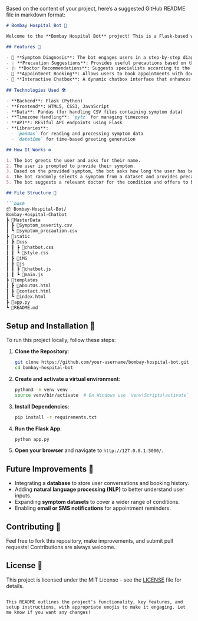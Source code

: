 Based on the content of your project, here’s a suggested GitHub README file in markdown format:

```markdown
# Bombay Hospital Bot 🤖

Welcome to the **Bombay Hospital Bot** project! This is a Flask-based web application that simulates a conversational chatbot aimed at guiding users through a basic medical diagnostic process. It asks the user for their name, symptoms, and how long they've been experiencing them, then provides relevant precautions and offers doctor suggestions. This bot also enables users to book appointments with suggested doctors based on their symptoms.

## Features 🌟

- 🏥 **Symptom Diagnosis**: The bot engages users in a step-by-step diagnostic process to gather symptoms and severity levels.
- 💡 **Precaution Suggestions**: Provides useful precautions based on the entered symptoms.
- 🩺 **Doctor Recommendations**: Suggests specialists according to the user’s condition.
- 📅 **Appointment Booking**: Allows users to book appointments with doctors directly through the chat.
- 🔄 **Interactive Chatbox**: A dynamic chatbox interface that enhances user interaction.
  
## Technologies Used 🛠️

- **Backend**: Flask (Python)
- **Frontend**: HTML5, CSS3, JavaScript
- **Data**: Pandas (for handling CSV files containing symptom data)
- **Timezone Handling**: `pytz` for managing timezones
- **API**: RESTful API endpoints using Flask
- **Libraries**: 
  - `pandas` for reading and processing symptom data
  - `datetime` for time-based greeting generation

## How It Works ⚙️

1. The bot greets the user and asks for their name.
2. The user is prompted to provide their symptom.
3. Based on the provided symptom, the bot asks how long the user has been experiencing it.
4. The bot randomly selects a symptom from a dataset and provides precautions related to it.
5. The bot suggests a relevant doctor for the condition and offers to book an appointment.

## File Structure 📁

```bash
📦 Bombay-Hospital-Bot/
Bombay-Hospital-Chatbot
┣ 📂MasterData
┃ ┣ 📜Symptom_severity.csv
┃ ┗ 📜symptom_precaution.csv
┣ 📂static
┃ ┣ 📂css
┃ ┃ ┣ 📜chatbot.css
┃ ┃ ┗ 📜style.css
┃ ┣ 📂iMG
┃ ┣ 📂js
┃ ┃ ┣ 📜chatbot.js
┃ ┃ ┗ 📜main.js
┣ 📂templates
┃ ┣ 📜aboutUs.html
┃ ┣ 📜contact.html
┃ ┗ 📜index.html
┣ 📜app.py
┗ 📜README.md

```

## Setup and Installation 🚀

To run this project locally, follow these steps:

1. **Clone the Repository**:
   ```bash
   git clone https://github.com/your-username/bombay-hospital-bot.git
   cd bombay-hospital-bot
   ```

2. **Create and activate a virtual environment**:
   ```bash
   python3 -m venv venv
   source venv/bin/activate  # On Windows use `venv\Scripts\activate`
   ```

3. **Install Dependencies**:
   ```bash
   pip install -r requirements.txt
   ```

4. **Run the Flask App**:
   ```bash
   python app.py
   ```

5. **Open your browser** and navigate to `http://127.0.0.1:5000/`.

## Future Improvements 🚧

- Integrating a **database** to store user conversations and booking history.
- Adding **natural language processing (NLP)** to better understand user inputs.
- Expanding **symptom datasets** to cover a wider range of conditions.
- Enabling **email or SMS notifications** for appointment reminders.

## Contributing 🤝

Feel free to fork this repository, make improvements, and submit pull requests! Contributions are always welcome.

## License 📄

This project is licensed under the MIT License - see the [LICENSE](LICENSE) file for details.
```

This README outlines the project's functionality, key features, and setup instructions, with appropriate emojis to make it engaging. Let me know if you want any changes!
